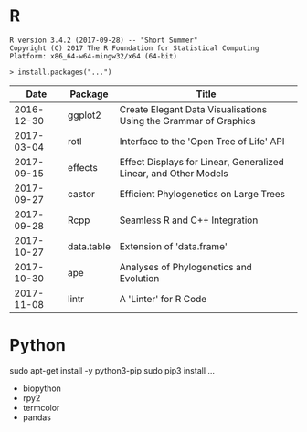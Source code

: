 
# R
    R version 3.4.2 (2017-09-28) -- "Short Summer"
    Copyright (C) 2017 The R Foundation for Statistical Computing
    Platform: x86_64-w64-mingw32/x64 (64-bit)

    > install.packages("...")

|   Date   | Package  |                  Title
|----------|----------|----------------------------------------
|2016-12-30| ggplot2  |Create Elegant Data Visualisations Using the Grammar of Graphics
|2017-03-04| rotl     |Interface to the 'Open Tree of Life' API
|2017-09-15| effects  |Effect Displays for Linear, Generalized Linear, and Other Models
|2017-09-27| castor   |Efficient Phylogenetics on Large Trees
|2017-09-28| Rcpp     |Seamless R and C++ Integration
|2017-10-27|data.table|Extension of 'data.frame'
|2017-10-30| ape      |Analyses of Phylogenetics and Evolution
|2017-11-08| lintr    |A 'Linter' for R Code


# Python

sudo apt-get install -y python3-pip
sudo pip3 install ...
* biopython
* rpy2
* termcolor
* pandas
